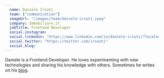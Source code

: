 ```yaml
---
  name: Daniele Irsuti
  team: ["communication"]
  imageUrl: "/images/team/daniele-irsuti.jpeg"
  company: Immobiliare.it
  jobTitle: Frontend Developer
  social.instagram: 
  social.linkedin: "https://www.linkedin.com/in/daniele-irsuti/?locale=en_US"
  social.twitter: "https://twitter.com/irsooti"
  social.blog: 
---
```


Daniele is a Frontend Developer. He loves experimenting with new technologies and sharing his knowledge with others.
Sometimes he writes on his [blog](https://danieleirsuti.dev/).